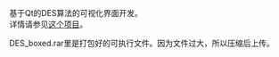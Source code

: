 基于Qt的DES算法的可视化界面开发。  
详情请参见[这个项目](https://github.com/Jinvic/IS_experiment/new/main/DES/VScode)。

DES_boxed.rar里是打包好的可执行文件。因为文件过大，所以压缩后上传。
